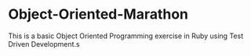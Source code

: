 # Object-Oriented-Marathon

This is a basic Object Oriented Programming exercise in Ruby using Test Driven Development.s
